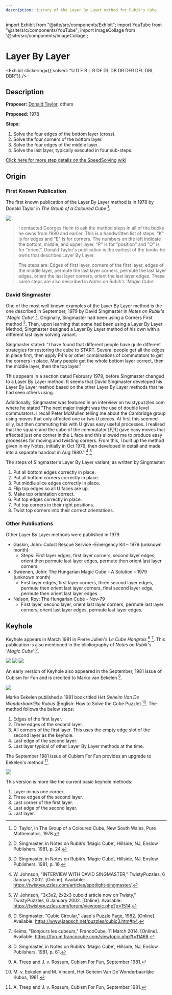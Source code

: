 ```yaml
---
description: History of the Layer By Layer method for Rubik's Cube.
---
```


import Exhibit from "@site/src/components/Exhibit";
import YouTube from "@site/src/components/YouTube";
import ImageCollage from '@site/src/components/ImageCollage';

# Layer By Layer

<Exhibit
stickering={{
    solved: "U D F B L R DF DL DB DR DFR DFL DBL DBR"}}
/>

## Description

**Proposer:** [Donald Taylor](CubingContributors/MethodDevelopers.md#taylor-donald), others

**Proposed:** 1978

**Steps:**

1. Solve the four edges of the bottom layer (cross).
2. Solve the four corners of the bottom layer.
3. Solve the four edges of the middle layer.
4. Solve the last layer, typically executed in four sub-steps.

[Click here for more step details on the SpeedSolving wiki](https://www.speedsolving.com/wiki/index.php/Layer_by_layer)

## Origin

### First Known Publication

The first known publication of the Layer By Layer method is in 1978 by Donald Taylor in _The Group of a Coloured Cube_ [^taylor-1978].

![](img/LBL/Taylor.jpg)

> I contacted Georges Helm to ask the method steps in all of the books he owns from 1980 and earlier. This is a handwritten list of steps. "K" is for edges and "E" is for corners. The numbers on the left indicate the bottom, middle, and upper layer. "P" is for "position" and "O" is for "orient". Donald Taylor's publication is the earliest of the books he owns that describes Layer By Layer.

> The steps are: Edges of first layer, corners of the first layer, edges of the middle layer, permute the last layer corners, permute the last layer edges, orient the last layer corners, orient the last layer edges. These same steps are also described in _Notes on Rubik's 'Magic Cube'_.

### David Singmaster

One of the most well known examples of the Layer By Layer method is the one described in September, 1979 by David Singmaster in _Notes on Rubik's 'Magic Cube'_ [^singmaster-1981-1]. Originally, Singmaster had been using a Corners First method [^singmaster-1981-2]. Then, upon learning that some had been using a Layer By Layer Method, Singmaster designed a Layer By Layer method of his own with a different last layer solving variant.

Singmaster stated: "I have found that different people have quite different strategies for restoring the cube to START. Several people get all the edges in place first, then apply P4's or other combinations of commutators to get the corners in place. Many people get the whole bottom layer correct, then the middle layer, then the top layer."

This appears in a section dated February 1979, before Singmaster changed to a Layer By Layer method. It seems that David Singmaster developed his Layer By Layer method based on the other Layer By Layer methods that he had seen others using.

Additionally, Singmaster was featured in an interview on twistypuzzles.com where he stated "The next major insight was the use of double level commutators. I recall Peter McMullen telling me about the Cambridge group using moves that only affected one or two U pieces. At first this seemed silly, but then commuting this with U gives easy useful processes. I realised that the square and the cube of the commutator [F,R] gave easy moves that affected just one corner in the L face and this allowed me to produce easy processes for moving and twisting corners. From this, I built up the method given in my Notes, initially in Oct 1979, then developed in detail and made into a separate handout in Aug 1980." [^johnson-2002-1] [^johnson-2002-2]

The steps of Singmaster's Layer By Layer variant, as written by Singmaster:

1. Put all bottom edges correctly in place.
2. Put all bottom corners correctly in place.
3. Put middle slice edges correctly in place.
4. Flip top edges so all U faces are up.
5. Make top orientation correct.
6. Put top edges correctly in place.
7. Put top corners in their right positions.
8. Twist top corners into their correct orientations.

### Other Publications

Other Layer By Layer methods were published in 1979.

- Gaskin, John: Cubist Rescue Service -Emergency Kit – 1979 (unknown month)
  - Steps: First layer edges, first layer corners, second layer edges, orient then permute last layer edges, permute then orient last layer corners.
- Sweenen, John: The Hungarian Magic Cube - A Solution – 1979 (unknown month)
  - First layer edges, first layer corners, three second layer edges, permute then orient last layer corners, final second layer edge, permute then orient last layer edges.
- Nelson, Roy: The Hungarian Cube - Nov-79
  - First layer, second layer, orient last layer corners, permute last layer corners, orient last layer edges, permute last layer edges.

## Keyhole

Keyhole appears in March 1981 in Pierre Julien's _Le Cube Hongrois_ [^singmaster-1982] [^keima-2014]. This publication is also mentioned in the blibliography of _Notes on Rubik's 'Magic Cube'_ [^singmaster-1981-3].

![](img/LBL/Pierre1.png)
![](img/LBL/Pierre2.png)
![](img/LBL/Pierre3.png)

An early version of Keyhole also appeared in the September, 1981 issue of Cubism for Fun and is credited to Marko van Eekelen [^treep-rossum-1981].

![](img/LBL/Keyhole.png)

Marko Eekelen published a 1981 book titled _Het Geheim Van De Wonderbaarlijke Kubus_ (English: How to Solve the Cube Puzzle) [^eekelen-vincent-1981]. The method follows the below steps:

1. Edges of the first layer.
2. Three edges of the second layer.
3. All corners of the first layer. This uses the empty edge slot of the second layer as the keyhole.
4. Last edge of the second layer.
5. Last layer typical of other Layer By Layer methods at the time.

The September 1981 issue of Cubism For Fun provides an upgrade to Eekelen's method [^treep-rossum-1981].

![](img/LBL/Keyhole2.png)

This version is more like the current basic keyhole methods:

1. Layer minus one corner.
2. Three edges of the second layer.
3. Last corner of the first layer.
4. Last edge of the second layer.
5. Last layer.

[^taylor-1978]: D. Taylor, in The Group of a Coloured Cube, New South Wales, Pure Mathematics, 1978.
[^singmaster-1981-1]: D. Singmaster, in Notes on Rubik’s 'Magic Cube', Hillside, NJ, Enslow Publishers, 1981, p. 24.
[^singmaster-1981-2]: D. Singmaster, in Notes on Rubik’s 'Magic Cube', Hillside, NJ, Enslow Publishers, 1981, p. 16.
[^johnson-2002-1]: W. Johnson, "INTERVIEW WITH DAVID SINGMASTER," TwistyPuzzles, 6 January 2002. [Online]. Available: https://twistypuzzles.com/articles/spotlight-singmaster/.
[^johnson-2002-2]: W. Johnson, "3x3x2, 2x2x3 cuboid article now on Twisty," TwistyPuzzles, 6 January 2002. [Online]. Available: https://twistypuzzles.com/forum/viewtopic.php?p=1514.
[^singmaster-1982]: D. Singmaster, "Cubic Circular," Jaap's Puzzle Page, 1982. [Online]. Available: https://www.jaapsch.net/puzzles/cubic3.htm#p4.
[^keima-2014]: Keima, "Bonjours les cubeurs," FrancoCube, 11 March 2014. [Online]. Available: https://forum.francocube.com/viewtopic.php?t=11468.
[^singmaster-1981-3]: D. Singmaster, in Notes on Rubik’s 'Magic Cube', Hillside, NJ, Enslow Publishers, 1981, p. 61.
[^treep-rossum-1981]: A. Treep and J. v. Rossum, Cubism For Fun, September 1981.
[^eekelen-vincent-1981]: M. v. Eekelen and M. Vincent, Het Geheim Van De Wonderbaarlijke Kubus, 1981.